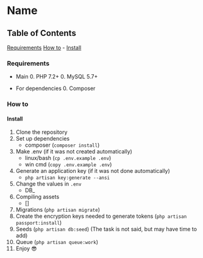 # Name

## Table of Contents

[Requirements](#requirements)
[How to](#how-to)
    - [Install](#install)

### Requirements

- Main
    0. PHP 7.2+
    0. MySQL 5.7+

- For dependencies
    0. Composer

### How to

#### Install

1. Clone the repository
2. Set up dependencies
    - composer (`composer install`)
3. Make .env (if it was not created automatically)
    - linux/bash (`cp .env.example .env`)
    - win cmd (`copy .env.example .env`)
4. Generate an application key (if it was not done automatically)
    - `php artisan key:generate --ansi`
5. Change the values in `.env`
    - DB_
6. Compiling assets
    - []
7. Migrations (`php artisan migrate`)
8. Create the encryption keys needed to generate tokens (`php artisan passport:install`)
9. Seeds (`php artisan db:seed`) (The task is not said, but may have time to add)
10. Queue (`php artisan queue:work`)
14. Enjoy 😎

